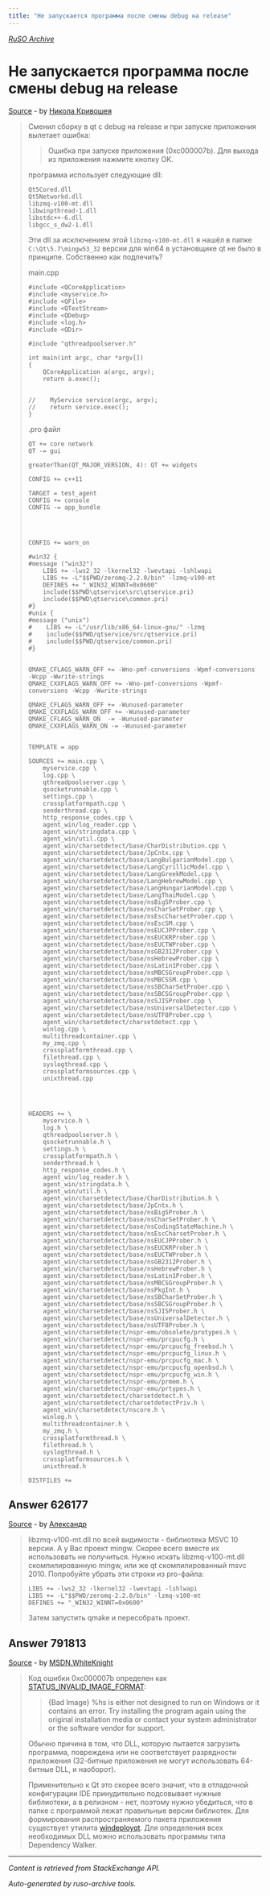 ```yaml
---
title: "Не запускается программа после смены debug на release"
---
```

<p><i><a href="https://github.com/MSDN-WhiteKnight/ruso-archive/">RuSO Archive</a></i></p>
<h1>Не запускается программа после смены debug на release</h1>
<p><a href="https://ru.stackoverflow.com/questions/626160/%d0%9d%d0%b5-%d0%b7%d0%b0%d0%bf%d1%83%d1%81%d0%ba%d0%b0%d0%b5%d1%82%d1%81%d1%8f-%d0%bf%d1%80%d0%be%d0%b3%d1%80%d0%b0%d0%bc%d0%bc%d0%b0-%d0%bf%d0%be%d1%81%d0%bb%d0%b5-%d1%81%d0%bc%d0%b5%d0%bd%d1%8b-debug-%d0%bd%d0%b0-release">Source</a> - by <a href="https://ru.stackoverflow.com/users/5620/%d0%9d%d0%b8%d0%ba%d0%be%d0%bb%d0%b0-%d0%9a%d1%80%d0%b8%d0%b2%d0%be%d1%88%d0%b5%d1%8f">Никола Кривошея</a></p>
<blockquote>
<p>Сменил сборку в qt с debug на release и при запуске приложения вылетает ошибка:</p>

<blockquote>
  <p>Ошибка при запуске приложения (0xc000007b). Для выхода из приложения
  нажмите кнопку OK.</p>
</blockquote>

<p>программа использует следующие dll:</p>

<pre><code>Qt5Cored.dll
Qt5Networkd.dll
libzmq-v100-mt.dll
libwinpthread-1.dll
libstdc++-6.dll
libgcc_s_dw2-1.dll
</code></pre>

<p>Эти dll за исключением этой <code>libzmq-v100-mt.dll</code> я нашёл в папке <code>C:\Qt\5.7\mingw53_32</code> версии для win64 в установщике qt не было в принципе. Собственно как подлечить?</p>

<p>main.cpp</p>

<pre><code>#include &lt;QCoreApplication&gt;
#include &lt;myservice.h&gt;
#include &lt;QFile&gt;
#include &lt;QTextStream&gt;
#include &lt;QDebug&gt;
#include &lt;log.h&gt;
#include &lt;QDir&gt;

#include "qthreadpoolserver.h"

int main(int argc, char *argv[])
{
    QCoreApplication a(argc, argv);
    return a.exec();


//    MyService service(argc, argv);
//    return service.exec();
}
</code></pre>

<p>.pro файл</p>

<pre><code>QT += core network
QT -= gui

greaterThan(QT_MAJOR_VERSION, 4): QT += widgets

CONFIG += c++11

TARGET = test_agent
CONFIG += console
CONFIG -= app_bundle




CONFIG += warn_on

#win32 {
#message ("win32")
    LIBS += -lws2_32 -lkernel32 -lwevtapi -lshlwapi
    LIBS += -L"$$PWD/zeromq-2.2.0/bin" -lzmq-v100-mt
    DEFINES += "_WIN32_WINNT=0x0600"
    include($$PWD\qtservice\src\qtservice.pri)
    include($$PWD\qtservice\common.pri)
#}
#unix {
#message ("unix")
#    LIBS += -L"/usr/lib/x86_64-linux-gnu/" -lzmq
#    include($$PWD/qtservice/src/qtservice.pri)
#    include($$PWD/qtservice/common.pri)
#}


QMAKE_CFLAGS_WARN_OFF += -Wno-pmf-conversions -Wpmf-conversions -Wcpp -Wwrite-strings
QMAKE_CXXFLAGS_WARN_OFF += -Wno-pmf-conversions -Wpmf-conversions -Wcpp -Wwrite-strings

QMAKE_CFLAGS_WARN_OFF += -Wunused-parameter
QMAKE_CXXFLAGS_WARN_OFF += -Wunused-parameter
QMAKE_CFLAGS_WARN_ON  -= -Wunused-parameter
QMAKE_CXXFLAGS_WARN_ON -= -Wunused-parameter


TEMPLATE = app

SOURCES += main.cpp \
    myservice.cpp \
    log.cpp \
    qthreadpoolserver.cpp \
    qsocketrunnable.cpp \
    settings.cpp \
    crossplatformpath.cpp \
    senderthread.cpp \
    http_response_codes.cpp \
    agent_win/log_reader.cpp \
    agent_win/stringdata.cpp \
    agent_win/util.cpp \
    agent_win/charsetdetect/base/CharDistribution.cpp \
    agent_win/charsetdetect/base/JpCntx.cpp \
    agent_win/charsetdetect/base/LangBulgarianModel.cpp \
    agent_win/charsetdetect/base/LangCyrillicModel.cpp \
    agent_win/charsetdetect/base/LangGreekModel.cpp \
    agent_win/charsetdetect/base/LangHebrewModel.cpp \
    agent_win/charsetdetect/base/LangHungarianModel.cpp \
    agent_win/charsetdetect/base/LangThaiModel.cpp \
    agent_win/charsetdetect/base/nsBig5Prober.cpp \
    agent_win/charsetdetect/base/nsCharSetProber.cpp \
    agent_win/charsetdetect/base/nsEscCharsetProber.cpp \
    agent_win/charsetdetect/base/nsEscSM.cpp \
    agent_win/charsetdetect/base/nsEUCJPProber.cpp \
    agent_win/charsetdetect/base/nsEUCKRProber.cpp \
    agent_win/charsetdetect/base/nsEUCTWProber.cpp \
    agent_win/charsetdetect/base/nsGB2312Prober.cpp \
    agent_win/charsetdetect/base/nsHebrewProber.cpp \
    agent_win/charsetdetect/base/nsLatin1Prober.cpp \
    agent_win/charsetdetect/base/nsMBCSGroupProber.cpp \
    agent_win/charsetdetect/base/nsMBCSSM.cpp \
    agent_win/charsetdetect/base/nsSBCharSetProber.cpp \
    agent_win/charsetdetect/base/nsSBCSGroupProber.cpp \
    agent_win/charsetdetect/base/nsSJISProber.cpp \
    agent_win/charsetdetect/base/nsUniversalDetector.cpp \
    agent_win/charsetdetect/base/nsUTF8Prober.cpp \
    agent_win/charsetdetect/charsetdetect.cpp \
    winlog.cpp \
    multithreadcontainer.cpp \
    my_zmq.cpp \
    crossplatformthread.cpp \
    filethread.cpp \
    syslogthread.cpp \
    crossplatformsources.cpp \
    unixthread.cpp




HEADERS += \
    myservice.h \
    log.h \
    qthreadpoolserver.h \
    qsocketrunnable.h \
    settings.h \
    crossplatformpath.h \
    senderthread.h \
    http_response_codes.h \
    agent_win/log_reader.h \
    agent_win/stringdata.h \
    agent_win/util.h \
    agent_win/charsetdetect/base/CharDistribution.h \
    agent_win/charsetdetect/base/JpCntx.h \
    agent_win/charsetdetect/base/nsBig5Prober.h \
    agent_win/charsetdetect/base/nsCharSetProber.h \
    agent_win/charsetdetect/base/nsCodingStateMachine.h \
    agent_win/charsetdetect/base/nsEscCharsetProber.h \
    agent_win/charsetdetect/base/nsEUCJPProber.h \
    agent_win/charsetdetect/base/nsEUCKRProber.h \
    agent_win/charsetdetect/base/nsEUCTWProber.h \
    agent_win/charsetdetect/base/nsGB2312Prober.h \
    agent_win/charsetdetect/base/nsHebrewProber.h \
    agent_win/charsetdetect/base/nsLatin1Prober.h \
    agent_win/charsetdetect/base/nsMBCSGroupProber.h \
    agent_win/charsetdetect/base/nsPkgInt.h \
    agent_win/charsetdetect/base/nsSBCharSetProber.h \
    agent_win/charsetdetect/base/nsSBCSGroupProber.h \
    agent_win/charsetdetect/base/nsSJISProber.h \
    agent_win/charsetdetect/base/nsUniversalDetector.h \
    agent_win/charsetdetect/base/nsUTF8Prober.h \
    agent_win/charsetdetect/nspr-emu/obsolete/protypes.h \
    agent_win/charsetdetect/nspr-emu/prcpucfg.h \
    agent_win/charsetdetect/nspr-emu/prcpucfg_freebsd.h \
    agent_win/charsetdetect/nspr-emu/prcpucfg_linux.h \
    agent_win/charsetdetect/nspr-emu/prcpucfg_mac.h \
    agent_win/charsetdetect/nspr-emu/prcpucfg_openbsd.h \
    agent_win/charsetdetect/nspr-emu/prcpucfg_win.h \
    agent_win/charsetdetect/nspr-emu/prmem.h \
    agent_win/charsetdetect/nspr-emu/prtypes.h \
    agent_win/charsetdetect/charsetdetect.h \
    agent_win/charsetdetect/charsetdetectPriv.h \
    agent_win/charsetdetect/nscore.h \
    winlog.h \
    multithreadcontainer.h \
    my_zmq.h \
    crossplatformthread.h \
    filethread.h \
    syslogthread.h \
    crossplatformsources.h \
    unixthread.h

DISTFILES +=
</code></pre>

</blockquote>
<h2>Answer 626177</h2>
<p><a href="https://ru.stackoverflow.com/a/626177/">Source</a> - by <a href="https://ru.stackoverflow.com/users/197320/%d0%90%d0%bb%d0%b5%d0%ba%d1%81%d0%b0%d0%bd%d0%b4%d1%80">Александр</a></p>
<blockquote>
<p>libzmq-v100-mt.dll по всей видимости - библиотека MSVC 10 версии. А у Вас проект mingw. Скорее всего вместе их использовать не получиться. Нужно искать libzmq-v100-mt.dll скомпилированную mingw, или же qt скомпилированный msvc 2010.
Попробуйте убрать эти строки из pro-файла:</p>

<pre><code>LIBS += -lws2_32 -lkernel32 -lwevtapi -lshlwapi
LIBS += -L"$$PWD/zeromq-2.2.0/bin" -lzmq-v100-mt
DEFINES += "_WIN32_WINNT=0x0600"
</code></pre>

<p>Затем запустить qmake и пересобрать проект.</p>

</blockquote>
<h2>Answer 791813</h2>
<p><a href="https://ru.stackoverflow.com/a/791813/">Source</a> - by <a href="https://ru.stackoverflow.com/users/240512/msdn-whiteknight">MSDN.WhiteKnight</a></p>
<blockquote>
<p>Код ошибки 0xc000007b определен как <a href="https://msdn.microsoft.com/en-us/library/cc704588.aspx" rel="nofollow noreferrer">STATUS_INVALID_IMAGE_FORMAT</a>:</p>

<blockquote>
  <p>{Bad Image} %hs is either not designed to run on Windows or it
  contains an error. Try installing the program again using the original
  installation media or contact your system administrator or the
  software vendor for support.</p>
</blockquote>

<p>Обычно причина в том, что DLL, которую пытается загрузить программа, повреждена или не соответствует разрядности приложения (32-битные приложения не могут использовать 64-битные DLL, и наоборот). </p>

<p>Применительно к Qt это скорее всего значит, что в отладочной конфигурации IDE принудительно подсовывает нужные библиотеки, а в релизном - нет, поэтому нужно убедиться, что в папке с программой лежат правильные версии библиотек. Для формирования распространяемого пакета приложения существует утилита <a href="http://doc.qt.io/qt-5/windows-deployment.html" rel="nofollow noreferrer">windeployqt</a>. Для определения всех необходимых DLL можно использовать программы типа Dependency Walker.</p>

</blockquote>
<hr/>
<p><i>Content is retrieved from StackExchange API. </i></p>
<p><i>Auto-generated by ruso-archive tools. </i></p>

